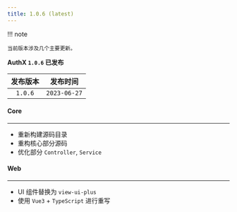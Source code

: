 ```yaml
---
title: 1.0.6 (latest)
---
```


!!! note

    当前版本涉及几个主要更新。

**AuthX `1.0.6` 已发布**

|  发布版本   |     发布时间     |
|:-------:|:------------:|
| `1.0.6` | `2023-06-27` |

#### Core

---

- 重新构建源码目录
- 重构核心部分源码
- 优化部分 `Controller`, `Service`

#### Web

---

- UI 组件替换为 `view-ui-plus`
- 使用 `Vue3` + `TypeScript` 进行重写
